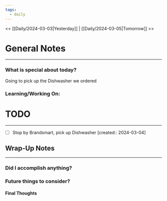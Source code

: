 ```yaml
---
tags:
  - daily
---
```


<< [[Daily/2024-03-03|Yesterday]] | [[Daily/2024-03-05|Tomorrow]] >>
# General Notes
---
### What is special about today?
Going to pick up the Dishwasher we ordered

### Learning/Working On:



# TODO
---
- [ ] Stop by Brandsmart, pick up Dishwasher  [created:: 2024-03-04]



## Wrap-Up Notes
---
### Did I accomplish anything?
### Future things to consider?
#### Final Thoughts

